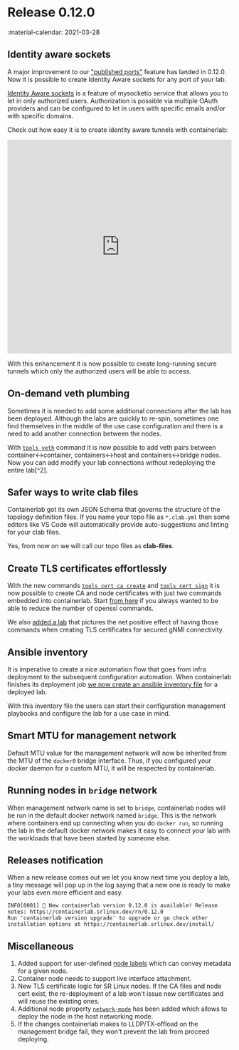 # Release 0.12.0
:material-calendar: 2021-03-28

## Identity aware sockets
A major improvement to our ["published ports"](../manual/published-ports.md) feature has landed in 0.12.0. Now it is possible to create Identity Aware sockets for any port of your lab.

[Identity Aware sockets](https://www.mysocket.io/post/introducing-identity-aware-sockets-enabling-zero-trust-access-for-your-private-services) is a feature of mysocketio service that allows you to let in only authorized users. Authorization is possible via multiple OAuth providers and can be configured to let in users with specific emails and/or with specific domains.

Check out how easy it is to create identity aware tunnels with containerlab:

<iframe type="text/html"
    width="100%"
    height="480"
    src="https://www.youtube.com/embed/6t0fPJtwaGM"
    frameborder="0">
</iframe>

With this enhancement it is now possible to create long-running secure tunnels which only the authorized users will be able to access.


## On-demand veth plumbing
Sometimes it is needed to add some additional connections after the lab has been deployed. Although the labs are quickly to re-spin, sometimes one find themselves in the middle of the use case configuration and there is a need to add another connection between the nodes.

With [`tools veth`](../cmd/tools/veth/create.md) command it is now possible to add veth pairs between container<->container, containers<->host and containers<->bridge nodes. Now you can add modify your lab connections without redeploying the entire lab[^2].

## Safer ways to write clab files
Containerlab got its own JSON Schema that governs the structure of the topology definition files. If you name your topo file as `*.clab.yml` then some editors like VS Code will automatically provide auto-suggestions and linting for your clab files.

Yes, from now on we will call our topo files as **clab-files**.

## Create TLS certificates effortlessly
With the new commands [`tools cert ca create`](../cmd/tools/cert/ca/create.md) and [`tools cert sign`](../cmd/tools/cert/sign.md) it is now possible to create CA and node certificates with just two commands embedded into containerlab. Start [from here](../manual/cert.md) if you always wanted to be able to reduce the number of openssl commands.

We also [added a lab](../lab-examples/tls-cert.md) that pictures the net positive effect of having those commands when creating TLS certificates for secured gNMI connectivity.

## Ansible inventory
It is imperative to create a nice automation flow that goes from infra deployment to the subsequent configuration automation. When containerlab finishes its deployment job [we now create an ansible inventory file](../manual/inventory.md) for a deployed lab.

With this inventory file the users can start their configuration management playbooks and configure the lab for a use case in mind.

## Smart MTU for management network
Default MTU value for the management network will now be inherited from the MTU of the `docker0` bridge interface. Thus, if you configured your docker daemon for a custom MTU, it will be respected by containerlab.

## Running nodes in `bridge` network
When management network name is set to `bridge`, containerlab nodes will be run in the default docker network named `bridge`. This is the network where containers end up connecting when you do `docker run`, so running the lab in the default docker network makes it easy to connect your lab with the workloads that have been started by someone else.

## Releases notification
When a new release comes out we let you know next time you deploy a lab, a tiny message will pop up in the log saying that a new one is ready to make your labs even more efficient and easy.

```
INFO[0001] 🎉 New containerlab version 0.12.0 is available! Release notes: https://containerlab.srlinux.dev/rn/0.12.0
Run 'containerlab version upgrade' to upgrade or go check other installation options at https://containerlab.srlinux.dev/install/ 
```

## Miscellaneous

1. Added support for user-defined [node labels](../manual/nodes.md#labels) which can convey metadata for a given node.
2. Container node needs to support live interface attachment.
3. New TLS certificate logic for SR Linux nodes. If the CA files and node cert exist, the re-deployment of a lab won't issue new certificates and will reuse the existing ones. 
4. Additional node property [`network-mode`](../manual/nodes.md#network-mode) has been added which allows to deploy the node in the host networking mode.
5. If the changes containerlab makes to LLDP/TX-offload on the management bridge fail, they won't prevent the lab from proceed deploying.
